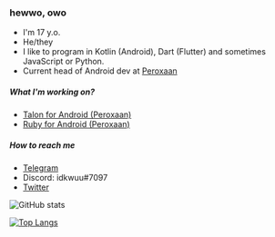 ### hewwo, owo

- I'm 17 y.o.
- He/they
- I like to program in Kotlin (Android), Dart (Flutter) and sometimes JavaScript or Python.
- Current head of Android dev at [Peroxaan](https://twitter.com/Peroxaan)

##### What I'm working on?

- [Talon for Android (Peroxaan)](https://peroxaan.com/Talon)
- [Ruby for Android (Peroxaan)](https://peroxaan.com/Ruby)

##### How to reach me

- [Telegram](https://t.me/idkwuu)
- Discord: idkwuu#7097
- [Twitter](https://twitter.com/idkwuu)

![GitHub stats](https://github-readme-stats.vercel.app/api?username=idkwuu&show_icons=true&theme=onedark)

[![Top Langs](https://github-readme-stats.vercel.app/api/top-langs/?username=idkwuu&layout=compact&theme=onedark)](https://github.com/anuraghazra/github-readme-stats)
